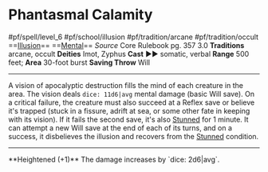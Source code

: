 # Phantasmal Calamity
#pf/spell/level_6 #pf/school/illusion #pf/tradition/arcane #pf/tradition/occult
==[Illusion](../../../Traits/Illusion.md)== ==[Mental](../../../Traits/Mental.md)==
*Source* Core Rulebook pg. 357 3.0
**Traditions** arcane, occult
**Deities** Imot, Zyphus
**Cast** ►► somatic, verbal
**Range** 500 feet; **Area** 30-foot burst
**Saving Throw** Will

---
A vision of apocalyptic destruction fills the mind of each creature in the area. The vision deals `dice: 11d6|avg` mental damage (basic Will save). On a critical failure, the creature must also succeed at a Reflex save or believe it's trapped (stuck in a fissure, adrift at sea, or some other fate in keeping with its vision). If it fails the second save, it's also [Stunned](../../../Conditions/Stunned.md) for 1 minute. It can attempt a new Will save at the end of each of its turns, and on a success, it disbelieves the illusion and recovers from the [Stunned](../../../Conditions/Stunned.md) condition.
<hr>
**Heightened (+1)** The damage increases by `dice: 2d6|avg`.
